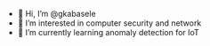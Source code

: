 - 👋 Hi, I’m @gkabasele
- 👀 I’m interested in computer security and network
- 🌱 I’m currently learning anomaly detection for IoT

<!---
gkabasele/gkabasele is a ✨ special ✨ repository because its `README.md` (this file) appears on your GitHub profile.
You can click the Preview link to take a look at your changes.
--->
